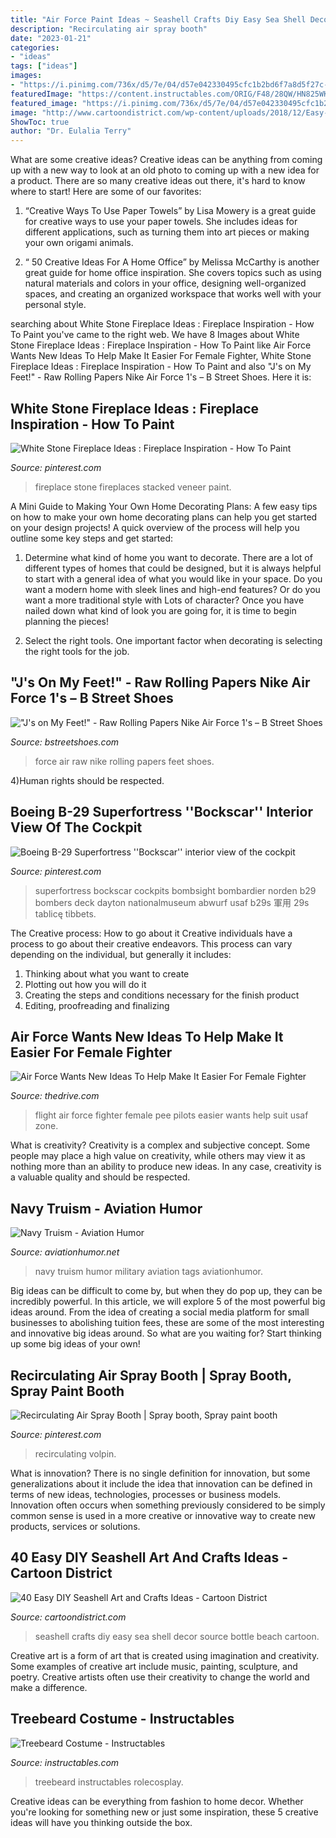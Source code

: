 ```yaml
---
title: "Air Force Paint Ideas ~ Seashell Crafts Diy Easy Sea Shell Decor Source Bottle Beach Cartoon"
description: "Recirculating air spray booth"
date: "2023-01-21"
categories:
- "ideas"
tags: ["ideas"]
images:
- "https://i.pinimg.com/736x/d5/7e/04/d57e042330495cfc1b2bd6f7a8d5f27c--cultured-stone-fireplace-white-stone-fireplaces.jpg"
featuredImage: "https://content.instructables.com/ORIG/F48/28QW/HN825WK4/F4828QWHN825WK4.jpg?auto=webp&amp;frame=1"
featured_image: "https://i.pinimg.com/736x/d5/7e/04/d57e042330495cfc1b2bd6f7a8d5f27c--cultured-stone-fireplace-white-stone-fireplaces.jpg"
image: "http://www.cartoondistrict.com/wp-content/uploads/2018/12/Easy-DIY-Sea-Shell-Art-and-Crafts-Ideas-11.jpg"
ShowToc: true
author: "Dr. Eulalia Terry"
---
```



What are some creative ideas?
Creative ideas can be anything from coming up with a new way to look at an old photo to coming up with a new idea for a product. There are so many creative ideas out there, it's hard to know where to start! Here are some of our favorites: 
1. “Creative Ways To Use Paper Towels” by Lisa Mowery is a great guide for creative ways to use your paper towels. She includes ideas for different applications, such as turning them into art pieces or making your own origami animals.

2. “ 50 Creative Ideas For A Home Office” by Melissa McCarthy is another great guide for home office inspiration. She covers topics such as using natural materials and colors in your office, designing well-organized spaces, and creating an organized workspace that works well with your personal style.


	

		
searching about White Stone Fireplace Ideas : Fireplace Inspiration - How To Paint you've came to the right web. We have 8 Images about White Stone Fireplace Ideas : Fireplace Inspiration - How To Paint like Air Force Wants New Ideas To Help Make It Easier For Female Fighter, White Stone Fireplace Ideas : Fireplace Inspiration - How To Paint and also &quot;J&#039;s on My Feet!&quot; - Raw Rolling Papers Nike Air Force 1&#039;s – B Street Shoes. Here it is:
		
    
## White Stone Fireplace Ideas : Fireplace Inspiration - How To Paint

<img loading=lazy src="https://i.pinimg.com/736x/d5/7e/04/d57e042330495cfc1b2bd6f7a8d5f27c--cultured-stone-fireplace-white-stone-fireplaces.jpg" onerror="this.onerror=null;this.src='https://tse1.mm.bing.net/th?id=OIP.PUVsl8zq1ALXCkpD4tisdgHaIO&amp;pid=15.1';" alt="White Stone Fireplace Ideas : Fireplace Inspiration - How To Paint">

_Source: pinterest.com_

>fireplace stone fireplaces stacked veneer paint. 

	

A Mini Guide to Making Your Own Home Decorating Plans:
A few easy tips on how to make your own home decorating plans can help you get started on your design projects! A quick overview of the process will help you outline some key steps and get started:
1. Determine what kind of home you want to decorate. There are a lot of different types of homes that could be designed, but it is always helpful to start with a general idea of what you would like in your space. Do you want a modern home with sleek lines and high-end features? Or do you want a more traditional style with Lots of character? Once you have nailed down what kind of look you are going for, it is time to begin planning the pieces!

2. Select the right tools. One important factor when decorating is selecting the right tools for the job.

    
## &quot;J&#039;s On My Feet!&quot; - Raw Rolling Papers Nike Air Force 1&#039;s – B Street Shoes

<img loading=lazy src="https://cdn.shopify.com/s/files/1/0541/0437/articles/IMG_9344_1200x1200.JPG?v=1507584447" onerror="this.onerror=null;this.src='https://tse3.mm.bing.net/th?id=OIP.bjSAecs-b6dfvBF7gMJlZwHaHa&amp;pid=15.1';" alt="&quot;J&#039;s on My Feet!&quot; - Raw Rolling Papers Nike Air Force 1&#039;s – B Street Shoes">

_Source: bstreetshoes.com_

>force air raw nike rolling papers feet shoes. 

	

4)Human rights should be respected.

    
## Boeing B-29 Superfortress &#039;&#039;Bockscar&#039;&#039; Interior View Of The Cockpit

<img loading=lazy src="https://i.pinimg.com/736x/b7/90/a1/b790a1d0ec994851c91db3c4fe297f92.jpg" onerror="this.onerror=null;this.src='https://tse1.mm.bing.net/th?id=OIP.49rDSnwkFpHo4Vu2XaGsnQHaFS&amp;pid=15.1';" alt="Boeing B-29 Superfortress &#039;&#039;Bockscar&#039;&#039; interior view of the cockpit">

_Source: pinterest.com_

>superfortress bockscar cockpits bombsight bombardier norden b29 bombers deck dayton nationalmuseum abwurf usaf b29s 軍用 29s tablicę tibbets. 

	

The Creative process: How to go about it
Creative individuals have a process to go about their creative endeavors. This process can vary depending on the individual, but generally it includes: 
1. Thinking about what you want to create 
2. Plotting out how you will do it 
3. Creating the steps and conditions necessary for the finish product 
4. Editing, proofreading and finalizing 

    
## Air Force Wants New Ideas To Help Make It Easier For Female Fighter

<img loading=lazy src="https://www.thedrive.com/content-b/message-editor/1598311698995-flight-suit.jpg?quality=60" onerror="this.onerror=null;this.src='https://tse1.mm.bing.net/th?id=OIP.m4YqjYixnTUTwjyb-S_XTgHaLH&amp;pid=15.1';" alt="Air Force Wants New Ideas To Help Make It Easier For Female Fighter">

_Source: thedrive.com_

>flight air force fighter female pee pilots easier wants help suit usaf zone. 

	

What is creativity?
Creativity is a complex and subjective concept. Some people may place a high value on creativity, while others may view it as nothing more than an ability to produce new ideas. In any case, creativity is a valuable quality and should be respected.

    
## Navy Truism - Aviation Humor

<img loading=lazy src="https://aviationhumor.net/wp-content/uploads/2015/12/Navy-Truism.jpg" onerror="this.onerror=null;this.src='https://tse2.mm.bing.net/th?id=OIP.snfqTPcMMhGx_g5Patg76AHaF5&amp;pid=15.1';" alt="Navy Truism - Aviation Humor">

_Source: aviationhumor.net_

>navy truism humor military aviation tags aviationhumor. 

	

Big ideas can be difficult to come by, but when they do pop up, they can be incredibly powerful. In this article, we will explore 5 of the most powerful big ideas around. From the idea of creating a social media platform for small businesses to abolishing tuition fees, these are some of the most interesting and innovative big ideas around. So what are you waiting for? Start thinking up some big ideas of your own!

    
## Recirculating Air Spray Booth | Spray Booth, Spray Paint Booth

<img loading=lazy src="https://i.pinimg.com/736x/5d/dc/8a/5ddc8ab695d05aba89fff25a168735fb.jpg" onerror="this.onerror=null;this.src='https://tse4.mm.bing.net/th?id=OIP.U0coP6WIQon6HtXdDAVwzgHaJ4&amp;pid=15.1';" alt="Recirculating Air Spray Booth | Spray booth, Spray paint booth">

_Source: pinterest.com_

>recirculating volpin. 

	

What is innovation?
There is no single definition for innovation, but some generalizations about it include the idea that innovation can be defined in terms of new ideas, technologies, processes or business models. Innovation often occurs when something previously considered to be simply common sense is used in a more creative or innovative way to create new products, services or solutions.

    
## 40 Easy DIY Seashell Art And Crafts Ideas - Cartoon District

<img loading=lazy src="http://www.cartoondistrict.com/wp-content/uploads/2018/12/Easy-DIY-Sea-Shell-Art-and-Crafts-Ideas-11.jpg" onerror="this.onerror=null;this.src='https://tse2.mm.bing.net/th?id=OIP.A255BMoL6FwVNQcFCMJB9wHaQK&amp;pid=15.1';" alt="40 Easy DIY Seashell Art and Crafts Ideas - Cartoon District">

_Source: cartoondistrict.com_

>seashell crafts diy easy sea shell decor source bottle beach cartoon. 

	

Creative art is a form of art that is created using imagination and creativity. Some examples of creative art include music, painting, sculpture, and poetry. Creative artists often use their creativity to change the world and make a difference.

    
## Treebeard Costume - Instructables

<img loading=lazy src="https://content.instructables.com/ORIG/F48/28QW/HN825WK4/F4828QWHN825WK4.jpg?auto=webp&amp;frame=1" onerror="this.onerror=null;this.src='https://tse4.mm.bing.net/th?id=OIP.bTkBQUz2QNkBxAn66b4mAQHaLH&amp;pid=15.1';" alt="Treebeard Costume - Instructables">

_Source: instructables.com_

>treebeard instructables rolecosplay. 

	

Creative ideas can be everything from fashion to home decor. Whether you're looking for something new or just some inspiration, these 5 creative ideas will have you thinking outside the box.

